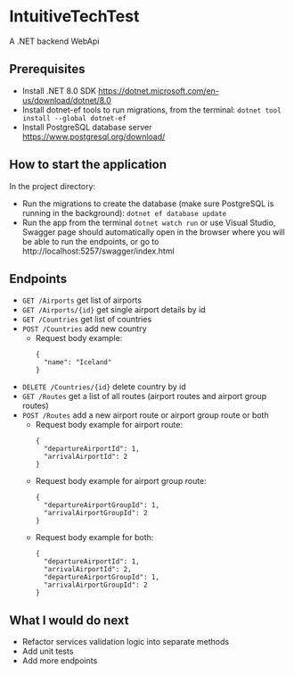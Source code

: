 # IntuitiveTechTest
A .NET backend WebApi

## Prerequisites
* Install .NET 8.0 SDK https://dotnet.microsoft.com/en-us/download/dotnet/8.0
* Install dotnet-ef tools to run migrations, from the terminal: `dotnet tool install --global dotnet-ef`
* Install PostgreSQL database server https://www.postgresql.org/download/

## How to start the application
In the project directory:
* Run the migrations to create the database (make sure PostgreSQL is running in the background): `dotnet ef database update`
* Run the app from the terminal `dotnet watch run` or use Visual Studio, Swagger page should automatically open in the browser where you will be able to run the endpoints, or go to http://localhost:5257/swagger/index.html

## Endpoints
* `GET /Airports` get list of airports
* `GET /Airports/{id}` get single airport details by id
* `GET /Countries` get list of countries
* `POST /Countries` add new country
  * Request body example:
    ```
    {
      "name": "Iceland"
    }
    ```
* `DELETE /Countries/{id}` delete country by id
* `GET /Routes` get a list of all routes (airport routes and airport group routes)
* `POST /Routes` add a new airport route or airport group route or both
  * Request body example for airport route:
    ```
    {
      "departureAirportId": 1,
      "arrivalAirportId": 2
    }
    ```
  * Request body example for airport group route:
    ```
    {
      "departureAirportGroupId": 1,
      "arrivalAirportGroupId": 2
    }
    ```
  * Request body example for both:
    ```
    {
      "departureAirportId": 1,
      "arrivalAirportId": 2,
      "departureAirportGroupId": 1,
      "arrivalAirportGroupId": 2
    }
    ```

## What I would do next
* Refactor services validation logic into separate methods
* Add unit tests
* Add more endpoints
